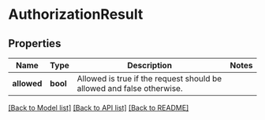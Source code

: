 # AuthorizationResult

## Properties

Name | Type | Description | Notes
------------ | ------------- | ------------- | -------------
**allowed** | **bool** | Allowed is true if the request should be allowed and false otherwise. | 

[[Back to Model list]](../README.md#documentation-for-models) [[Back to API list]](../README.md#documentation-for-api-endpoints) [[Back to README]](../README.md)


